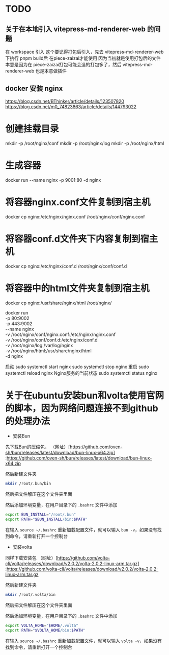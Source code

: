 # TODO

## 关于在本地引入 vitepress-md-renderer-web 的问题

在 workspace 引入 这个要记得打包后引入，先去 vitepress-md-renderer-web 下执行 pnpm build后 在piece-zaizai才能使用
因为当初就是使用打包后的文件  本意是因为在 piece-zaizai打包可能会造的打包多了，然后 vitepress-md-renderer-web 也是本意做插件

## docker 安装 nginx 
https://blog.csdn.net/BThinker/article/details/123507820
https://blog.csdn.net/m0_74823863/article/details/144793022

# 创建挂载目录
mkdir -p /root/nginx/conf
mkdir -p /root/nginx/log
mkdir -p /root/nginx/html

# 生成容器
docker run --name nginx -p 9001:80 -d nginx
# 将容器nginx.conf文件复制到宿主机
docker cp nginx:/etc/nginx/nginx.conf /root/nginx/conf/nginx.conf
# 将容器conf.d文件夹下内容复制到宿主机
docker cp nginx:/etc/nginx/conf.d /root/nginx/conf/conf.d
# 将容器中的html文件夹复制到宿主机
docker cp nginx:/usr/share/nginx/html /root/nginx/



docker run \
-p 80:9002 \
-p 443:9002 \
--name nginx \
-v /root/nginx/conf/nginx.conf:/etc/nginx/nginx.conf \
-v /root/nginx/conf/conf.d:/etc/nginx/conf.d \
-v /root/nginx/log:/var/log/nginx \
-v /root/nginx/html:/usr/share/nginx/html \
-d nginx


启动
sudo systemctl start nginx
sudo systemctl stop nginx
重启
sudo systemctl reload nginx
Nginx服务的当前状态
sudo systemctl status nginx


# 关于在ubuntu安装bun和volta使用官网的脚本，因为网络问题连接不到github的处理办法

+ 安装Bun

先下载Bun的压缩包，
（网址）[https://github.com/oven-sh/bun/releases/latest/download/bun-linux-x64.zip] :https://github.com/oven-sh/bun/releases/latest/download/bun-linux-x64.zip

然后新建文件夹

```bash
mkdir /root/.bun/bin
```

然后把文件解压在这个文件夹里面


然后添加环境变量，在用户目录下的 `.bashrc` 文件中添加

```bash
export BUN_INSTALL="/root/.bun"
export PATH="$BUN_INSTALL/bin:$PATH"
```
在输入 `source ~/.bashrc` 重新加载配置文件，就可以输入 `bun -v`，如果没有找到命令，请重新打开一个控制台

+ 安装volta

同样下载安装包
（网址）[https://github.com/volta-cli/volta/releases/download/v2.0.2/volta-2.0.2-linux-arm.tar.gz] :https://github.com/volta-cli/volta/releases/download/v2.0.2/volta-2.0.2-linux-arm.tar.gz

然后新建文件夹

```bash
mkdir /root/.volta/bin
```

然后把文件解压在这个文件夹里面

然后添加环境变量，在用户目录下的 `.bashrc` 文件中添加

```bash
export VOLTA_HOME="$HOME/.volta"
export PATH="$VOLTA_HOME/bin:$PATH" 
```
在输入 `source ~/.bashrc` 重新加载配置文件，就可以输入 `volta -v`，如果没有找到命令，请重新打开一个控制台